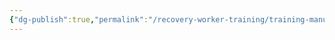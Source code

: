 ```yaml
---
{"dg-publish":true,"permalink":"/recovery-worker-training/training-manual/teen-healing-and-growth/"}
---
```


